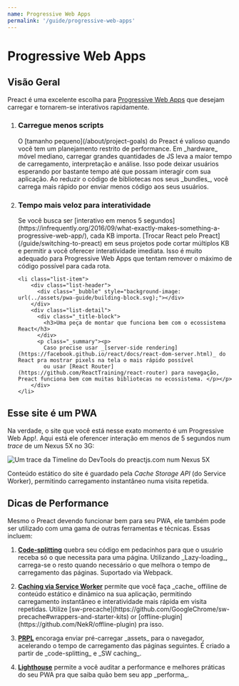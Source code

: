 ```yaml
---
name: Progressive Web Apps
permalink: '/guide/progressive-web-apps'
---
```


# Progressive Web Apps

## Visão Geral

Preact é uma excelente escolha para [Progressive Web Apps](https://developers.google.com/web/progressive-web-apps/) que desejam carregar e tornarem-se interativos rapidamente.

<ol class="list-view">
    <li class="list-item">
        <div class="list-header">
          <div class="_bubble" style="background-image: url(../assets/pwa-guide/load-less-script.svg);"></div>
        </div>
        <div class="list-detail">
          <div class="_title-block">
            <h3>Carregue menos scripts</h3>
          </div>
          <p class="_summary">
            O [tamanho pequeno](/about/project-goals) do Preact é valioso quando você tem um planejamento restrito de performance. Em _hardware_ móvel mediano, carregar grandes quantidades de JS leva a maior tempo de carregamento, interpretação e análise. 
            Isso pode deixar usuários esperando por bastante tempo até que possam interagir com sua aplicação. Ao reduzir o código de bibliotecas nos seus _bundles_, você carrega mais rápido por enviar menos código aos seus usuários. 
            </p>
        </div>
    </li>
    <li class="list-item">
        <div class="list-header">
          <div class="_bubble" style="background-image: url(../assets/pwa-guide/faster-tti.svg);"></div>
        </div>
        <div class="list-detail">
          <div class="_title-block">
            <h3>Tempo mais veloz para interatividade</h3>
          </div>
          <p class="_summary"><p>
            Se você busca ser [interativo em menos 5 segundos](https://infrequently.org/2016/09/what-exactly-makes-something-a-progressive-web-app/), cada KB importa. 
            [Trocar React pelo Preact](/guide/switching-to-preact) em seus projetos pode cortar múltiplos KB e permitir a você oferecer interatividade imediata.
            Isso é muito adequado para Progressive Web Apps que tentam remover o máximo de código possível para cada rota.</p></p>
        </div>
    </li>

    <li class="list-item">
        <div class="list-header">
          <div class="_bubble" style="background-image: url(../assets/pwa-guide/building-block.svg);"></div>
        </div>
        <div class="list-detail">
          <div class="_title-block">
            <h3>Uma peça de montar que funciona bem com o ecossistema React</h3>
          </div>
          <p class="_summary"><p>
            Caso precise usar _[server-side rendering](https://facebook.github.io/react/docs/react-dom-server.html)_ do React pra mostrar pixels na tela o mais rápido possível 
            ou usar [React Router](https://github.com/ReactTraining/react-router) para navegação, Preact funciona bem com muitas bibliotecas no ecossistema. </p></p>
        </div>
    </li>
</ol>

## Esse site é um PWA

Na verdade, o site que você está nesse exato momento é um Progressive Web App!. Aqui está ele oferencer interação em menos de 5 segundos num _trace_ de um Nexus 5X no 3G:

<img src="../assets/pwa-guide/timeline.jpg" alt="Um trace da Timeline do DevTools do preactjs.com num Nexus 5X"/>

Conteúdo estático do site é guardado pela _Cache Storage API_ (do Service Worker), permitindo carregamento instantâneo numa visita repetida.


## Dicas de Performance

Mesmo o Preact devendo funcionar bem para seu PWA, ele também pode ser utilizado com uma gama de outras ferramentas e técnicas. Essas incluem:

<ol class="list-view">
    <li class="list-item">
        <div class="list-header">
          <div class="_bubble" style="background-image: url(../assets/pwa-guide/code-splitting.svg);"></div>
        </div>
        <div class="list-detail">
          <p class="_summary"><strong><a href="https://webpack.github.io/docs/code-splitting.html">Code-splitting</a></strong> quebra seu código em pedacinhos para que o usuário receba só o que necessita para uma página. Utilizando _Lazy-loading_, carrega-se o resto quando necessário o que melhora o tempo de carregamento das páginas. Suportado via Webpack.</p>
        </div>
    </li>
    <li class="list-item">
        <div class="list-header">
          <div class="_bubble" style="background-image: url(../assets/pwa-guide/service-worker-caching.svg);"></div>
        </div>
        <div class="list-detail">
          <p class="_summary"><strong><a href="https://developers.google.com/web/fundamentals/getting-started/primers/service-workers">Caching via Service Worker</a></strong> permite que você faça _cache_ offiline de conteúdo estático e dinâmico na sua aplicação, permitindo carregamento instantâneo e interatividade mais rápida em visita repetidas. Utilize [sw-precache](https://github.com/GoogleChrome/sw-precache#wrappers-and-starter-kits) or [offline-plugin](https://github.com/NekR/offline-plugin) pra isso.</p>
        </div>
    </li>
    <li class="list-item">
        <div class="list-header">
          <div class="_bubble" style="background-image: url(../assets/pwa-guide/prpl.svg);"></div>
        </div>
        <div class="list-detail">
          <p class="_summary"><strong><a href="https://developers.google.com/web/fundamentals/performance/prpl-pattern/">PRPL</a></strong> 
          encoraga enviar pré-carregar _assets_ para o navegador, acelerando o tempo de carregamento das páginas seguintes. É criado a partir de _code-splitting_ e _SW caching_.</p>
        </div>
    </li>
    <li class="list-item">
        <div class="list-header">
          <div class="_bubble" style="background-image: url(../assets/pwa-guide/lighthouse.svg);"></div>
        </div>
        <div class="list-detail">
          <p class="_summary"><strong><a href="https://github.com/GoogleChrome/lighthouse/">Lighthouse</a></strong> 
          permite a você auditar a performance e melhores práticas do seu PWA pra que saiba quão bem seu app _performa_.</p>
        </div>
    </li>
</ol>
